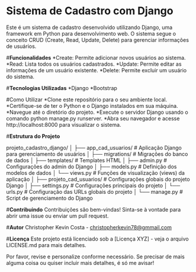 # **Sistema de Cadastro com Django** <br>
Este é um sistema de cadastro desenvolvido utilizando Django, uma framework em Python para desenvolvimento web. O sistema segue o conceito CRUD (Create, Read, Update, Delete) para gerenciar informações de usuários.

#**Funcionalidades**
*Create: Permite adicionar novos usuários ao sistema.
*Read: Lista todos os usuários cadastrados.
*Update: Permite editar as informações de um usuário existente.
*Delete: Permite excluir um usuário do sistema.

#**Tecnologias Utilizadas**
*Django
*Bootstrap

#Como Utilizar
*Clone este repositório para o seu ambiente local.
*Certifique-se de ter o Python e o Django instalados em sua máquina.
*Navegue até o diretório do projeto.
*Execute o servidor Django usando o comando python manage.py runserver.
*Abra seu navegador e acesse http://localhost:8000 para visualizar o sistema.

#**Estrutura do Projeto**

projeto_cadastro_django/
│
├── app_cad_usuarios/       # Aplicação Django para gerenciamento de usuários
│   ├── migrations/         # Migrações do banco de dados
│   ├── templates/          # Templates HTML
│   ├── admin.py            # Configurações do admin do Django
│   ├── models.py           # Definição dos modelos de dados
│   └── views.py            # Funções de visualização (views) da aplicação
│
├── projeto_cad_usuarios/   # Configurações globais do projeto Django
│   ├── settings.py         # Configurações principais do projeto
│   └── urls.py             # Configuração das URLs globais do projeto
│
└── manage.py                # Script de gerenciamento do Django

#**Contribuindo**
Contribuições são bem-vindas! Sinta-se à vontade para abrir uma issue ou enviar um pull request.

#**Autor**
Christopher Kevin Costa - christopherkevin78@gmmail.com

#**Licença**
Este projeto está licenciado sob a [Licença XYZ] - veja o arquivo LICENSE.md para mais detalhes.

Por favor, revise e personalize conforme necessário. Se precisar de mais alguma coisa ou quiser incluir mais detalhes, é só me avisar!
